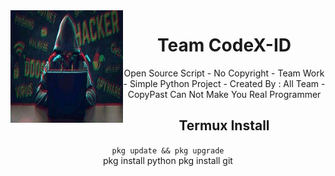 <img src="https://github.com/CodeX-ID/Temp-mail/blob/main/FB_IMG_16438157518732124.jpg" width="180" height="180" align="left">
<center>
<h1> Team CodeX-ID </h1>
Open Source Script - No Copyright - Team Work - Simple Python Project - Created By : All Team - CopyPast Can Not Make You Real Programmer  
<br>
<h2> Termux Install </h2>

```pkg update && pkg upgrade``` <br>
pkg install python
pkg install git


